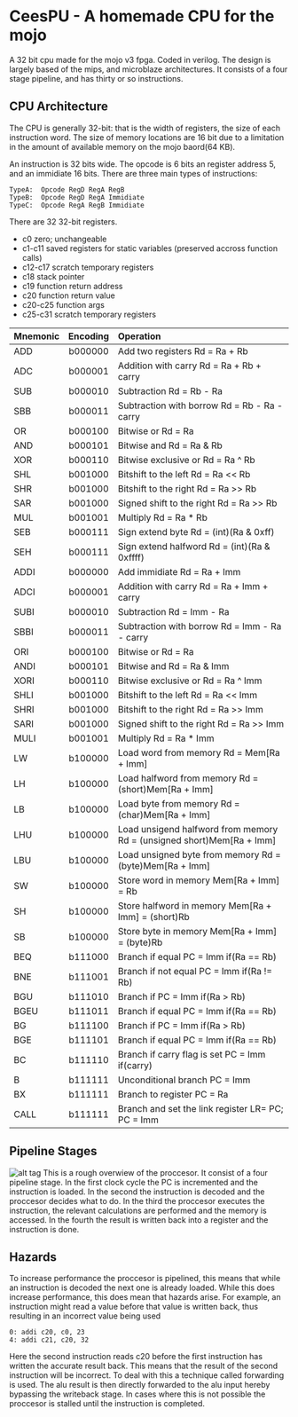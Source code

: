 CeesPU - A homemade CPU for the mojo
====================================

A 32 bit cpu made for the mojo v3 fpga. Coded in verilog. The design is largely based of the mips, and microblaze architectures. 
It consists of a four stage pipeline, and has thirty or so instructions.

CPU Architecture
----------------

The CPU is generally 32-bit: that is the width of registers, the size of each
instruction word. The size of memory locations are 16 bit due to a limitation in the amount of available memory on the mojo baord(64 KB). 

An instruction is 32 bits wide. The opcode is 6 bits an register address 5, and an immidiate 16 bits.
There are three main types of instructions:
```
TypeA:  Opcode RegD RegA RegB 
TypeB:  Opcode RegD RegA Immidiate
TypeC:  Opcode RegA RegB Immidiate
```
There are 32 32-bit registers. 
 * c0           zero; unchangeable
 * c1-c11       saved registers for static variables (preserved accross function calls)
 * c12-c17      scratch temporary registers
 * c18          stack pointer
 * c19          function return address
 * c20          function return value
 * c20-c25      function args
 * c25-c31      scratch temporary registers

| Mnemonic      | Encoding      | Operation  |
| ------------- |:-------------:| :--------- |
| ADD           | b000000       | Add two registers Rd = Ra + Rb     |
| ADC           | b000001       | Addition with carry Rd = Ra + Rb + carry      |
| SUB           | b000010       | Subtraction Rd = Rb - Ra      |
| SBB           | b000011       | Subtraction with borrow Rd = Rb - Ra - carry     |
| OR            | b000100       | Bitwise or Rd = Ra | Rb      |
| AND           | b000101       | Bitwise and Rd = Ra & Rb      |
| XOR           | b000110       | Bitwise exclusive or Rd = Ra ^ Rb      |
| SHL           | b001000       | Bitshift to the left Rd = Ra << Rb     |
| SHR           | b001000       | Bitshift to the right Rd = Ra >> Rb    |
| SAR           | b001000       | Signed shift to the right Rd = Ra >> Rb |
| MUL           | b001001       | Multiply Rd = Ra * Rb      |
| SEB           | b000111       | Sign extend byte Rd = (int)(Ra & 0xff) | 
| SEH           | b000111       | Sign extend halfword Rd = (int)(Ra & 0xffff) | 
| ADDI          | b000000       | Add immidiate Rd = Ra + Imm     |
| ADCI          | b000001       | Addition with carry Rd = Ra + Imm + carry      |
| SUBI          | b000010       | Subtraction Rd = Imm - Ra      |
| SBBI          | b000011       | Subtraction with borrow Rd = Imm - Ra - carry     |
| ORI           | b000100       | Bitwise or Rd = Ra | Imm      |
| ANDI          | b000101       | Bitwise and Rd = Ra & Imm      |
| XORI          | b000110       | Bitwise exclusive or Rd = Ra ^ Imm      |
| SHLI          | b001000       | Bitshift to the left Rd = Ra << Imm     |
| SHRI          | b001000       | Bitshift to the right Rd = Ra >> Imm    |
| SARI          | b001000       | Signed shift to the right Rd = Ra >> Imm |
| MULI          | b001001       | Multiply Rd = Ra * Imm      |
| LW            | b100000       | Load word from memory Rd = Mem[Ra + Imm] |
| LH            | b100000       | Load halfword from memory Rd = (short)Mem[Ra + Imm] |
| LB            | b100000       | Load byte from memory Rd = (char)Mem[Ra + Imm] |
| LHU           | b100000       | Load unsigend halfword from memory Rd = (unsigned short)Mem[Ra + Imm] |
| LBU           | b100000       | Load unsigned byte from memory Rd = (byte)Mem[Ra + Imm] |
| SW            | b100000       | Store word in memory Mem[Ra + Imm] = Rb|
| SH            | b100000       | Store halfword in memory Mem[Ra + Imm] = (short)Rb |
| SB            | b100000       | Store byte in memory Mem[Ra + Imm] = (byte)Rb|
| BEQ           | b111000       | Branch if equal PC = Imm if(Ra == Rb)        |
| BNE           | b111001       | Branch if not equal PC = Imm if(Ra != Rb)        |
| BGU           | b111010       | Branch if  PC = Imm if(Ra > Rb)         |
| BGEU          | b111011       | Branch if equal PC = Imm if(Ra == Rb)        |
| BG            | b111100       | Branch if  PC = Imm if(Ra > Rb)         |
| BGE           | b111101       | Branch if equal PC = Imm if(Ra == Rb)        |
| BC            | b111110       | Branch if carry flag is set PC = Imm if(carry) |
| B             | b111111       | Unconditional branch PC = Imm                  |
| BX            | b111111       | Branch to register PC = Ra                     |
| CALL          | b111111       | Branch and set the link register LR= PC; PC = Imm |

Pipeline Stages
----------------
![alt tag](https://github.com/CeesWolfs/ceespu/blob/master/Ceespu.png)
This is a rough overwiew of the proccesor. It consist of a four pipeline stage. In the first clock cycle the PC is incremented and the instruction is loaded. In the second the instruction is decoded and the proccesor decides what to do. In the third the proccesor executes the instruction, the relevant calculations are performed and the memory is accessed. In the fourth the result is written back into a register and the instruction is done.

Hazards
------------------
To increase performance the proccesor is pipelined, this means that while an instruction is decoded the next one is already loaded. While this does increase performance, this does mean that hazards arise. For example, an instruction might read a value before that value is written back, thus resulting in an incorrect value being used
```
0: addi c20, c0, 23
4: addi c21, c20, 32
```
Here the second instruction reads c20 before the first instruction has written the accurate result back. This means that the result of the second instruction will be incorrect. To deal with this a technique called forwarding is used. The alu result is then directly forwarded to the alu input hereby bypassing the writeback stage. In cases where this is not possible the proccesor is stalled until the instruction is completed.
